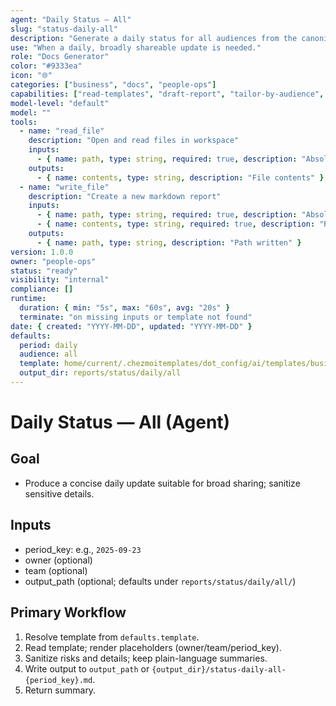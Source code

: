```yaml
---
agent: "Daily Status — All"
slug: "status-daily-all"
description: "Generate a daily status for all audiences from the canonical daily template."
use: "When a daily, broadly shareable update is needed."
role: "Docs Generator"
color: "#9333ea"
icon: "🌐"
categories: ["business", "docs", "people-ops"]
capabilities: ["read-templates", "draft-report", "tailor-by-audience", "save-output"]
model-level: "default"
model: ""
tools:
  - name: "read_file"
    description: "Open and read files in workspace"
    inputs:
      - { name: path, type: string, required: true, description: "Absolute path to template" }
    outputs:
      - { name: contents, type: string, description: "File contents" }
  - name: "write_file"
    description: "Create a new markdown report"
    inputs:
      - { name: path, type: string, required: true, description: "Absolute path to write output" }
      - { name: contents, type: string, required: true, description: "Rendered report markdown" }
    outputs:
      - { name: path, type: string, description: "Path written" }
version: 1.0.0
owner: "people-ops"
status: "ready"
visibility: "internal"
compliance: []
runtime:
  duration: { min: "5s", max: "60s", avg: "20s" }
  terminate: "on missing inputs or template not found"
date: { created: "YYYY-MM-DD", updated: "YYYY-MM-DD" }
defaults:
  period: daily
  audience: all
  template: home/current/.chezmoitemplates/dot_config/ai/templates/business/people-ops/status-daily.md.tmpl
  output_dir: reports/status/daily/all
---
```


# Daily Status — All (Agent)

## Goal

- Produce a concise daily update suitable for broad sharing; sanitize sensitive details.

## Inputs

- period_key: e.g., `2025-09-23`
- owner (optional)
- team (optional)
- output_path (optional; defaults under `reports/status/daily/all/`)

## Primary Workflow

1. Resolve template from `defaults.template`.
2. Read template; render placeholders (owner/team/period_key).
3. Sanitize risks and details; keep plain-language summaries.
4. Write output to `output_path` or `{output_dir}/status-daily-all-{period_key}.md`.
5. Return summary.
